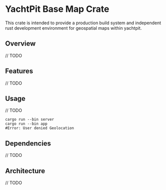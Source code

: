 # YachtPit Base Map Crate
This crate is intended to provide a production build system and independent rust development environment for geospatial maps within yachtpit.

## Overview
// TODO

## Features
// TODO

## Usage
// TODO
```shell
cargo run --bin server
cargo run --bin app
#Error: User denied Geolocation
```

## Dependencies
// TODO

## Architecture
// TODO
